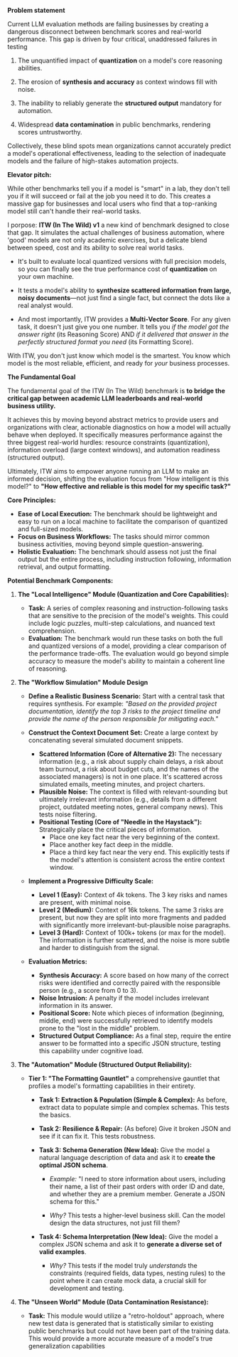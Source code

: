 **Problem statement**

Current LLM evaluation methods are failing businesses by creating a dangerous disconnect between benchmark scores and real-world performance. This gap is driven by four critical, unaddressed failures in testing
1. The unquantified impact of **quantization** on a model's core reasoning abilities.

2. The erosion of **synthesis and accuracy** as context windows fill with noise.

3. The inability to reliably generate the **structured output** mandatory for automation.

4. Widespread **data contamination** in public benchmarks, rendering scores untrustworthy.

Collectively, these blind spots mean organizations cannot accurately predict a model's operational effectiveness, leading to the selection of inadequate models and the failure of high-stakes automation projects.

**Elevator pitch:**

While other benchmarks tell you if a model is "smart" in a lab, they don't tell you if it will succeed or fail at the job you need it to do. This creates a massive gap for businesses and local users who find that a top-ranking model still can't handle their real-world tasks.

I porpose: **ITW (In The Wild) v1** a new kind of benchmark designed to close that gap. It simulates the actual challenges of business automation, where 'good' models are not only academic exercises, but a delicate blend between speed, cost and its ability to solve real world tasks.

* It's built to evaluate local quantized versions with full precision models, so you can finally see the true performance cost of **quantization** on your own machine.

* It tests a model's ability to **synthesize scattered information from large, noisy documents**—not just find a single fact, but connect the dots like a real analyst would.

* And most importantly, ITW provides a **Multi-Vector Score**. For any given task, it doesn't just give you one number. It tells you *if the model got the answer right* (its Reasoning Score) AND *if it delivered that answer in the perfectly structured format you need* (its Formatting Score).

With ITW, you don't just know which model is the smartest. You know which model is the most reliable, efficient, and ready for *your* business processes.

**The Fundamental Goal**

The fundamental goal of the ITW (In The Wild) benchmark is **to bridge the critical gap between academic LLM leaderboards and real-world business utility.**

It achieves this by moving beyond abstract metrics to provide users and organizations with clear, actionable diagnostics on how a model will actually behave when deployed. It specifically measures performance against the three biggest real-world hurdles: resource constraints (quantization), information overload (large context windows), and automation readiness (structured output).

Ultimately, ITW aims to empower anyone running an LLM to make an informed decision, shifting the evaluation focus from "How intelligent is this model?" to **"How effective and reliable is this model for my specific task?"**

**Core Principles:**

*   **Ease of Local Execution:** The benchmark should be lightweight and easy to run on a local machine to facilitate the comparison of quantized and full-sized models.
*   **Focus on Business Workflows:** The tasks should mirror common business activities, moving beyond simple question-answering.
*   **Holistic Evaluation:** The benchmark should assess not just the final output but the entire process, including instruction following, information retrieval, and output formatting.

**Potential Benchmark Components:**

1.  **The "Local Intelligence" Module (Quantization and Core Capabilities):**
    *   **Task:** A series of complex reasoning and instruction-following tasks that are sensitive to the precision of the model's weights. This could include logic puzzles, multi-step calculations, and nuanced text comprehension.
    *   **Evaluation:** The benchmark would run these tasks on both the full and quantized versions of a model, providing a clear comparison of the performance trade-offs. The evaluation would go beyond simple accuracy to measure the model's ability to maintain a coherent line of reasoning.

2.  **The "Workflow Simulation" Module Design**

    *   **Define a Realistic Business Scenario:** Start with a central task that requires synthesis. For example: *"Based on the provided project documentation, identify the top 3 risks to the project timeline and provide the name of the person responsible for mitigating each."*

    *   **Construct the Context Document Set:** Create a large context by concatenating several simulated document snippets.
	    *   **Scattered Information (Core of Alternative 2):** The necessary information (e.g., a risk about supply chain delays, a risk about team burnout, a risk about budget cuts, and the names of the associated managers) is not in one place. It's scattered across simulated emails, meeting minutes, and project charters.
	    *   **Plausible Noise:** The context is filled with relevant-sounding but ultimately irrelevant information (e.g., details from a different project, outdated meeting notes, general company news). This tests noise filtering.
	    *   **Positional Testing (Core of "Needle in the Haystack"):** Strategically place the critical pieces of information.
	        *   Place one key fact near the very beginning of the context.
	        *   Place another key fact deep in the middle.
	        *   Place a third key fact near the very end.
        This explicitly tests if the model's attention is consistent across the entire context window.

    *   **Implement a Progressive Difficulty Scale:**
	    *   **Level 1 (Easy):** Context of 4k tokens. The 3 key risks and names are present, with minimal noise.
	    *   **Level 2 (Medium):** Context of 16k tokens. The same 3 risks are present, but now they are split into more fragments and padded with significantly more irrelevant-but-plausible noise paragraphs.
	    *   **Level 3 (Hard):** Context of 100k+ tokens (or max for the model). The information is further scattered, and the noise is more subtle and harder to distinguish from the signal.

    *   **Evaluation Metrics:**
	    *   **Synthesis Accuracy:** A score based on how many of the correct risks were identified and correctly paired with the responsible person (e.g., a score from 0 to 3).
	    *   **Noise Intrusion:** A penalty if the model includes irrelevant information in its answer.
	    *   **Positional Score:** Note which pieces of information (beginning, middle, end) were successfully retrieved to identify models prone to the "lost in the middle" problem.
	    *   **Structured Output Compliance:** As a final step, require the entire answer to be formatted into a specific JSON structure, testing this capability under cognitive load.

3.  **The "Automation" Module (Structured Output Reliability):**
    *   **Tier 1: "The Formatting Gauntlet"** 
    a comprehensive gauntlet that profiles a model's formatting capabilities in their entirety.

  

	    *   **Task 1: Extraction & Population (Simple & Complex):** As before, extract data to populate simple and complex schemas. This tests the basics.

	    *   **Task 2: Resilience & Repair:** (As before) Give it broken JSON and see if it can fix it. This tests robustness.

	    *   **Task 3: Schema Generation (New Idea):** Give the model a natural language description of data and ask it to **create the optimal JSON schema**.

			* *Example:* "I need to store information about users, including their name, a list of their past orders with order ID and date, and whether they are a premium member. Generate a JSON schema for this."

			* *Why?* This tests a higher-level business skill. Can the model design the data structures, not just fill them?

		* **Task 4: Schema Interpretation (New Idea):** Give the model a complex JSON schema and ask it to **generate a diverse set of valid examples**.

			* *Why?* This tests if the model truly *understands* the constraints (required fields, data types, nesting rules) to the point where it can create mock data, a crucial skill for development and testing.

4.  **The "Unseen World" Module (Data Contamination Resistance):**
    *   **Task:** This module would utilize a "retro-holdout" approach, where new test data is generated that is statistically similar to existing public benchmarks but could not have been part of the training data. This would provide a more accurate measure of a model's true generalization capabilities
